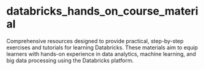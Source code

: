 # databricks_hands_on_course_material
Comprehensive resources designed to provide practical, step-by-step exercises and tutorials for learning Databricks. These materials aim to equip learners with hands-on experience in data analytics, machine learning, and big data processing using the Databricks platform.
